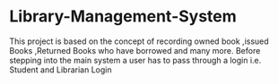 # Library-Management-System
This project is based on the concept of recording owned book ,issued Books ,Returned Books who have borrowed and many more. Before stepping into the main system a user has to pass through a login i.e. Student and Librarian Login
